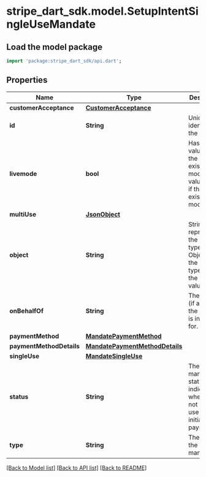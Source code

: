 # stripe_dart_sdk.model.SetupIntentSingleUseMandate

## Load the model package
```dart
import 'package:stripe_dart_sdk/api.dart';
```

## Properties
Name | Type | Description | Notes
------------ | ------------- | ------------- | -------------
**customerAcceptance** | [**CustomerAcceptance**](CustomerAcceptance.md) |  | 
**id** | **String** | Unique identifier for the object. | 
**livemode** | **bool** | Has the value `true` if the object exists in live mode or the value `false` if the object exists in test mode. | 
**multiUse** | [**JsonObject**](.md) |  | [optional] 
**object** | **String** | String representing the object's type. Objects of the same type share the same value. | 
**onBehalfOf** | **String** | The account (if any) that the mandate is intended for. | [optional] 
**paymentMethod** | [**MandatePaymentMethod**](MandatePaymentMethod.md) |  | 
**paymentMethodDetails** | [**MandatePaymentMethodDetails**](MandatePaymentMethodDetails.md) |  | 
**singleUse** | [**MandateSingleUse**](MandateSingleUse.md) |  | [optional] 
**status** | **String** | The mandate status indicates whether or not you can use it to initiate a payment. | 
**type** | **String** | The type of the mandate. | 

[[Back to Model list]](../README.md#documentation-for-models) [[Back to API list]](../README.md#documentation-for-api-endpoints) [[Back to README]](../README.md)



